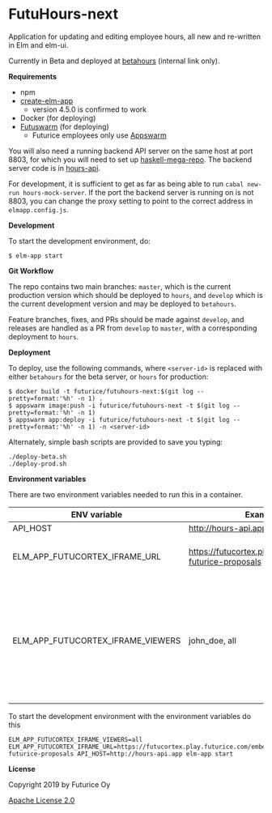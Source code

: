 FutuHours-next
=========

Application for updating and editing employee hours, all new and re-written in Elm and elm-ui.

Currently in Beta and deployed at [betahours](https://betahours.app.futurice.com) (internal link only).

**Requirements** 

- npm
- [create-elm-app](https://github.com/halfzebra/create-elm-app)
  - version 4.5.0 is confirmed to work
- Docker (for deploying)
- [Futuswarm](https://github.com/futurice/futuswarm) (for deploying)
  - Futurice employees only use [Appswarm](https://futuswarm-mainpage.app.futurice.com/)

You will also need a running backend API server on the same host at port 8803, for which you will need to set up [haskell-mega-repo](https://github.com/futurice/haskell-mega-repo). The backend server code is in [hours-api](https://github.com/futurice/haskell-mega-repo/tree/master/hours-api). 

For development, it is sufficient to get as far as being able to run `cabal new-run hours-mock-server`. If the port the backend server is running on is not 8803, you can change the proxy setting to point to the correct address in `elmapp.config.js`.

**Development**

To start the development environment, do:

```
$ elm-app start
```

**Git Workflow**

The repo contains two main branches: `master`, which is the current production version which should be deployed to `hours`, and `develop` which is the current development version and may be deployed to `betahours`. 

Feature branches, fixes, and PRs should be made against `develop`, and releases are handled as a PR from `develop` to `master`, with a corresponding deployment to `hours`.

**Deployment**

To deploy, use the following commands, where `<server-id>` is replaced with either `betahours` for the beta server, or `hours` for production:

``` 
$ docker build -t futurice/futuhours-next:$(git log --pretty=format:'%h' -n 1) .
$ appswarm image:push -i futurice/futuhours-next -t $(git log --pretty=format:'%h' -n 1)
$ appswarm app:deploy -i futurice/futuhours-next -t $(git log --pretty=format:'%h' -n 1) -n <server-id>
```

Alternately, simple bash scripts are provided to save you typing:

```
./deploy-beta.sh
./deploy-prod.sh
```

**Environment variables**

There are two environment variables needed to run this in a container.

| ENV variable | Example value | Description                               |
|--------------|---------------|-------------------------------------------|
| API_HOST     | http://hours-api.app   | The API url |
| ELM_APP_FUTUCORTEX_IFRAME_URL         | https://futucortex.play.futurice.com/embed-futurice-proposals              | The URL of Futucortex to render in the iframe|
| ELM_APP_FUTUCORTEX_IFRAME_VIEWERS | john_doe, all | csv of employee names who can see the Futucortex Iframe panel. If 'all' is present, everyone will be able to see it. |

To start the development environment with the environment variables do this
```
ELM_APP_FUTUCORTEX_IFRAME_VIEWERS=all ELM_APP_FUTUCORTEX_IFRAME_URL=https://futucortex.play.futurice.com/embed-futurice-proposals API_HOST=http://hours-api.app elm-app start
```

**License**

Copyright 2019 by Futurice Oy

[Apache License 2.0](LICENSE)
